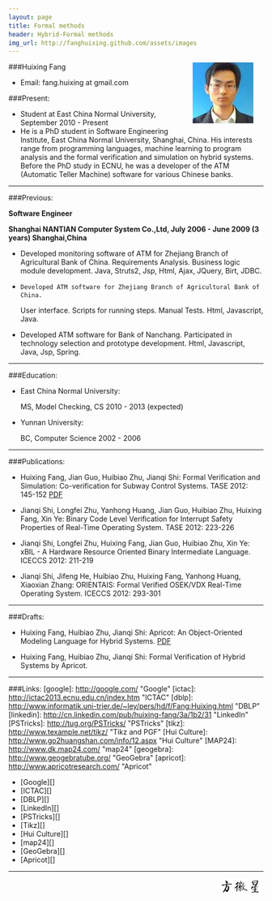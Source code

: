```yaml
---
layout: page
title: Formal methods
header: Hybrid-Formal methods
img_url: http://fanghuixing.github.com/assets/images
---
```



<img src="assets/images/13238568880001740m.jpg" style="FLOAT: right; MARGIN-BOTTOM: 10px; MARGIN-RIGHT: 20px">


###Huixing Fang 
*    Email: fang.huixing at gmail.com


###Present:

*    Student at East China Normal University, September 2010 - Present
*    He is a PhD student in Software Engineering Institute, East China Normal University, Shanghai, China. His interests range from programming languages, machine learning to program analysis and the formal verification and simulation on hybrid systems. Before the PhD study in ECNU, he was a developer of the ATM (Automatic Teller Machine) software for various Chinese banks.

***

###Previous:

**Software Engineer**

**Shanghai NANTIAN Computer System Co.,Ltd, July 2006 - June 2009 (3 years) Shanghai,China**
 
*    Developed monitoring software of ATM for Zhejiang Branch of Agricultural Bank of China. 
      Requirements Analysis. Business logic module development. Java, Struts2, Jsp, Html, Ajax, JQuery, Birt, JDBC.

*     Developed ATM software for Zhejiang Branch of Agricultural Bank of China.
     User interface. Scripts for running steps. Manual Tests. Html, Javascript, Java.
	 
*	 Developed ATM software for Bank of Nanchang. Participated in technology selection and prototype development.  Html, Javascript, Java, Jsp, Spring.

***

###Education:

*    East China Normal University:
     
	 MS, Model Checking, CS
     2010 - 2013 (expected)
	
*    Yunnan University:
     
	 BC, Computer Science
     2002 - 2006

	 
***
	
###Publications:

*    Huixing Fang, Jian Guo, Huibiao Zhu, Jianqi Shi: Formal Verification and Simulation: Co-verification for Subway Control Systems. TASE 2012: 145-152 
<a href="assets/files/TASE2012/Formal Verification and Simulation Co-Verification for Subway Control Systems.PDF">PDF</a>

*   Jianqi Shi, Longfei Zhu, Yanhong Huang, Jian Guo, Huibiao Zhu, Huixing Fang, Xin Ye: Binary Code Level Verification for Interrupt Safety Properties of Real-Time Operating System. TASE 2012: 223-226

*   Jianqi Shi, Longfei Zhu, Huixing Fang, Jian Guo, Huibiao Zhu, Xin Ye: xBIL - A Hardware Resource Oriented Binary Intermediate Language. ICECCS 2012: 211-219


*   Jianqi Shi, Jifeng He, Huibiao Zhu, Huixing Fang, Yanhong Huang, Xiaoxian Zhang: ORIENTAIS: Formal Verified OSEK/VDX Real-Time Operating System. ICECCS 2012: 293-301


***
###Drafts:
* Huixing Fang, Huibiao Zhu, Jianqi Shi: Apricot: An Object-Oriented Modeling Language for Hybrid Systems. 
<a href="assets/files/Apricot/ECNU-SEI-FM-Report-2013-04-041709-Apricot.pdf">PDF</a>


* Huixing Fang, Huibiao Zhu, Jianqi Shi: Formal Verification of Hybrid Systems by Apricot. 

***

###Links:
[google]: http://google.com/        "Google"
[ictac]: http://ictac2013.ecnu.edu.cn/index.htm   "ICTAC"
[dblp]: http://www.informatik.uni-trier.de/~ley/pers/hd/f/Fang:Huixing.html   "DBLP"
[linkedin]: http://cn.linkedin.com/pub/huixing-fang/3a/1b2/31    "LinkedIn"
[PSTricks]: http://tug.org/PSTricks/    "PSTricks"
[tikz]: http://www.texample.net/tikz/ "Tikz and PGF"
[Hui Culture]: http://www.go2huangshan.com/info/12.aspx "Hui Culture"
[MAP24]: http://www.dk.map24.com/ "map24"
[geogebra]: http://www.geogebratube.org/ "GeoGebra"
[apricot]: http://www.apricotresearch.com/ "Apricot"
*  [Google][] 
*  [ICTAC][] 
*  [DBLP][] 
*  [LinkedIn][] 
*  [PSTricks][] 
*  [Tikz][] 
*  [Hui Culture][]
*  [map24][] 
*  [GeoGebra][]
*  [Apricot][]

***

<img src="assets/images/name.jpg" style="FLOAT: right; MARGIN-BOTTOM: 0px; MARGIN-right: 5px;height: 30px;width: 82px;">
<script type="text/javascript">

  var _gaq = _gaq || [];
  _gaq.push(['_setAccount', 'UA-38748289-1']);
  _gaq.push(['_trackPageview']);

  (function() {
    var ga = document.createElement('script'); ga.type = 'text/javascript'; ga.async = true;
    ga.src = ('https:' == document.location.protocol ? 'https://ssl' : 'http://www') + '.google-analytics.com/ga.js';
    var s = document.getElementsByTagName('script')[0]; s.parentNode.insertBefore(ga, s);
  })();

</script>